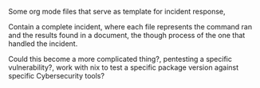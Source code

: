 Some org mode files that serve as template for incident response,

Contain a complete incident, where each file represents the command ran and the results found in a document, the though process of the one that handled the incident.

Could this become a more complicated thing?, pentesting a specific vulnerability?, work with nix to test a specific package version against specific Cybersecurity tools?
